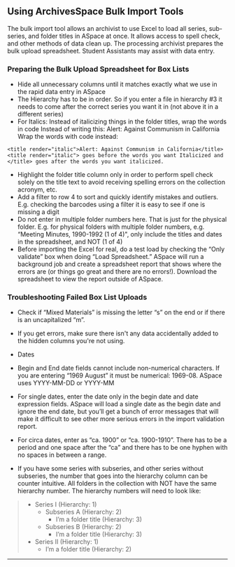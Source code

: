 ## Using ArchivesSpace Bulk Import Tools 

The bulk import tool allows an archivist to use Excel to load all series, sub-series, and folder titles in ASpace at once. It allows access to spell check, and other methods of data clean up. The processing archivist prepares the bulk upload spreadsheet. Student Assistants may assist with data entry.

### Preparing the Bulk Upload Spreadsheet for Box Lists

- Hide all unnecessary columns until it matches exactly what we use in the rapid data entry in ASpace
-	The Hierarchy has to be in order. So if you enter a file in hierarchy #3 it needs to come after the correct series you want it in (not above it in a different series)
-	For Italics: Instead of italicizing things in the folder titles, wrap the words in code
Instead of writing this: Alert: Against Communism in California
Wrap the words with code instead:
```
<title render="italic">Alert: Against Communism in California</title>
<title render="italic"> goes before the words you want Italicized and </title> goes after the words you want italicized.
```
-	Highlight the folder title column only in order to perform spell check solely on the title text to avoid receiving spelling errors on the collection acronym, etc.
-	Add a filter to row 4 to sort and quickly identify mistakes and outliers. E.g. checking the barcodes using a filter it is easy to see if one is missing a digit
-	Do not enter in multiple folder numbers here. That is just for the physical folder. E.g. for physical folders with multiple folder numbers, e.g. “Meeting Minutes, 1990-1992 (1 of 4)", only include the titles and dates in the spreadsheet, and NOT (1 of 4)
-	Before importing the Excel for real, do a test load by checking the “Only validate” box when doing “Load Spreadsheet.” ASpace will run a background job and create a spreadsheet report that shows where the errors are (or things go great and there are no errors!). Download the spreadsheet to view the report outside of ASpace.


### Troubleshooting Failed Box List Uploads

-	Check if “Mixed Materials” is missing the letter “s” on the end or if there is an uncapitalized “m”.
-	If you get errors, make sure there isn't any data accidentally added to the hidden columns you're not using.
-	Dates
  - Begin and End date fields cannot include non-numerical characters. If you are entering “1969 August” it must be numerical: 1969-08. ASpace uses YYYY-MM-DD or YYYY-MM
  - For single dates, enter the date only in the begin date and date expression fields. ASpace will load a single date as the begin date and ignore the end date, but you’ll get a bunch of error messages that will make it difficult to see other more serious errors in the import validation report.
  - For circa dates, enter as “ca. 1900” or “ca. 1900-1910”. There has to be a period and one space after the “ca” and there has to be one hyphen with no spaces in between a range.

-	If you have some series with subseries, and other series without subseries, the number that goes into the hierarchy column can be counter intuitive. All folders in the collection with NOT have the same hierarchy number. The hierarchy numbers will need to look like:

>  - Series I (Hierarchy: 1)
>    - Subseries A (Hierarchy: 2)
>      - I’m a folder title (Hierarchy: 3)
>    - Subseries B (Hierarchy: 2)
>      - I’m a folder title (Hierarchy: 3)
>  - Series II (Hierarchy: 1)
>    - I’m a folder title (Hierarchy: 2)

***
